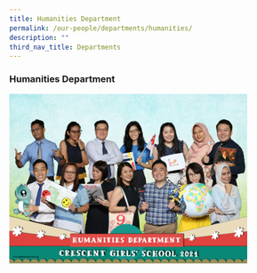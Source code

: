 ```yaml
---
title: Humanities Department
permalink: /our-people/departments/humanities/
description: ""
third_nav_title: Departments
---
```

### **Humanities Department**

<img src="/images/dept5.png" style="width:85%">